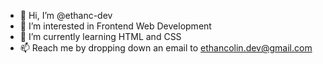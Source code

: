 - 👋 Hi, I’m @ethanc-dev
- 👀 I’m interested in Frontend Web Development
- 🌱 I’m currently learning HTML and CSS
- 📫 Reach me by dropping down an email to ethancolin.dev@gmail.com

<!---
ethanc-dev/ethanc-dev is a ✨ special ✨ repository because its `README.md` (this file) appears on your GitHub profile.
You can click the Preview link to take a look at your changes.
--->
